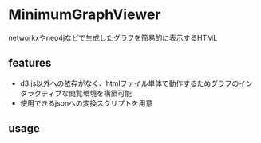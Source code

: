 # MinimumGraphViewer
networkxやneo4jなどで生成したグラフを簡易的に表示するHTML

## features
- d3.js以外への依存がなく、htmlファイル単体で動作するためグラフのインタラクティブな閲覧環境を構築可能
- 使用できるjsonへの変換スクリプトを用意

## usage 

